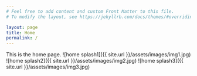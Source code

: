 ```yaml
---
# Feel free to add content and custom Front Matter to this file.
# To modify the layout, see https://jekyllrb.com/docs/themes/#overriding-theme-defaults

layout: page
title: Home
permalink: /
---
```


This is the home page. 
![home splash1]({{ site.url }}/assets/images/img1.jpg)
![home splash2]({{ site.url }}/assets/images/img2.jpg)
![home splash3]({{ site.url }}/assets/images/img3.jpg)